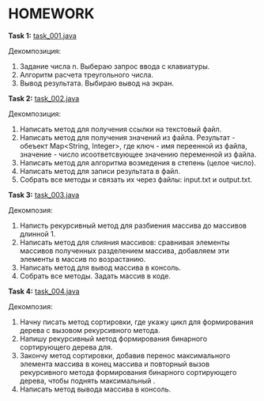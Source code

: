 # HOMEWORK

__Task 1:__ [task_001.java](https://github.com/dmitry-40in/JAVA/blob/main/hw_01/task_001.java)

Декомпозиция:
1. Задание числа n. Выбераю запрос ввода с клавиатуры.
2. Алгоритм расчета треугольного числа.
3. Вывод результата. Выбираю вывод на экран.


__Task 2:__ [task_002.java](https://github.com/dmitry-40in/JAVA/blob/main/hw_02/task_002.java)

Декомпозиция:
1. Написать метод для получения ссылки на текстовый файл.
2. Написать метод для получения значений из файла. Результат - обеъект Map<String, Integer>, где ключ - имя переенной из файла, значение - число исоответсвующее значению переменной из файла.
3. Написать метод для алгоритма возмедения в степень (целое число).
4. Написать метод для записи результата в файл.
5. Собрать все методы и связать их через файлы: input.txt и output.txt.


__Task 3:__ [task_003.java](https://github.com/dmitry-40in/JAVA/blob/main/hw_03/task_003.java)

Декомпозия:
1. Написть рекурсивный метод для разбиения массива до массивов длинной 1.
2. Написать метод для слияния массивов: сравнивая элементы массивов полученных разделением массива, добавляем эти элементы в массив по возрастанию.
3. Написать метод для вывод массива в консоль.
4. Собрать все методы. Задать массив в коде. 


__Task 4:__ [task_004.java](https://github.com/dmitry-40in/JAVA/blob/main/hw_04/task_004.java)

Декомпозия:
1. Начну писать метод сортировки, где укажу цикл для формирования дерева с вызовом рекурсивного метода.
2. Напишу рекурсивный метод формирования бинарного сортирующего дерева для.
3. Закончу метод сортировки, добавив перенос максимального элемента массива в конец массива и повторный вызов рекурсивного метода формирования бинарного сортирующего дерева, чтобы поднять максимальный .
4. Написать метод вывода массива в консоль. 